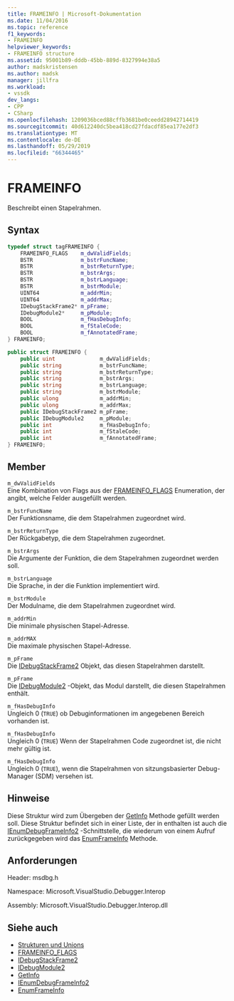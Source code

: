 ```yaml
---
title: FRAMEINFO | Microsoft-Dokumentation
ms.date: 11/04/2016
ms.topic: reference
f1_keywords:
- FRAMEINFO
helpviewer_keywords:
- FRAMEINFO structure
ms.assetid: 95001b89-dddb-45bb-889d-8327994e38a5
author: madskristensen
ms.author: madsk
manager: jillfra
ms.workload:
- vssdk
dev_langs:
- CPP
- CSharp
ms.openlocfilehash: 1209036bced88cffb3681be0ceedd28942714419
ms.sourcegitcommit: 40d612240dc5bea418cd27fdacdf85ea177e2df3
ms.translationtype: MT
ms.contentlocale: de-DE
ms.lasthandoff: 05/29/2019
ms.locfileid: "66344465"
---
```

# <a name="frameinfo"></a>FRAMEINFO
Beschreibt einen Stapelrahmen.

## <a name="syntax"></a>Syntax

```cpp
typedef struct tagFRAMEINFO {
    FRAMEINFO_FLAGS    m_dwValidFields;
    BSTR               m_bstrFuncName;
    BSTR               m_bstrReturnType;
    BSTR               m_bstrArgs;
    BSTR               m_bstrLanguage;
    BSTR               m_bstrModule;
    UINT64             m_addrMin;
    UINT64             m_addrMax;
    IDebugStackFrame2* m_pFrame;
    IDebugModule2*     m_pModule;
    BOOL               m_fHasDebugInfo;
    BOOL               m_fStaleCode;
    BOOL               m_fAnnotatedFrame;
} FRAMEINFO;
```

```csharp
public struct FRAMEINFO {
    public uint              m_dwValidFields;
    public string            m_bstrFuncName;
    public string            m_bstrReturnType;
    public string            m_bstrArgs;
    public string            m_bstrLanguage;
    public string            m_bstrModule;
    public ulong             m_addrMin;
    public ulong             m_addrMax;
    public IDebugStackFrame2 m_pFrame;
    public IDebugModule2     m_pModule;
    public int               m_fHasDebugInfo;
    public int               m_fStaleCode;
    public int               m_fAnnotatedFrame;
} FRAMEINFO;
```

## <a name="members"></a>Member
`m_dwValidFields`\
Eine Kombination von Flags aus der [FRAMEINFO_FLAGS](../../../extensibility/debugger/reference/frameinfo-flags.md) Enumeration, der angibt, welche Felder ausgefüllt werden.

`m_bstrFuncName`\
Der Funktionsname, die dem Stapelrahmen zugeordnet wird.

`m_bstrReturnType`\
Der Rückgabetyp, die dem Stapelrahmen zugeordnet.

`m_bstrArgs`\
Die Argumente der Funktion, die dem Stapelrahmen zugeordnet werden soll.

`m_bstrLanguage`\
Die Sprache, in der die Funktion implementiert wird.

`m_bstrModule`\
Der Modulname, die dem Stapelrahmen zugeordnet wird.

`m_addrMin`\
Die minimale physischen Stapel-Adresse.

`m_addrMAX`\
Die maximale physischen Stapel-Adresse.

`m_pFrame`\
Die [IDebugStackFrame2](../../../extensibility/debugger/reference/idebugstackframe2.md) Objekt, das diesen Stapelrahmen darstellt.

`m_pFrame`\
Die [IDebugModule2](../../../extensibility/debugger/reference/idebugmodule2.md) -Objekt, das Modul darstellt, die diesen Stapelrahmen enthält.

`m_fHasDebugInfo`\
Ungleich 0 (`TRUE`) ob Debuginformationen im angegebenen Bereich vorhanden ist.

`m_fHasDebugInfo`\
Ungleich 0 (`TRUE`) Wenn der Stapelrahmen Code zugeordnet ist, die nicht mehr gültig ist.

`m_fHasDebugInfo`\
Ungleich 0 (`TRUE`), wenn die Stapelrahmen von sitzungsbasierter Debug-Manager (SDM) versehen ist.

## <a name="remarks"></a>Hinweise
Diese Struktur wird zum Übergeben der [GetInfo](../../../extensibility/debugger/reference/idebugstackframe2-getinfo.md) Methode gefüllt werden soll. Diese Struktur befindet sich in einer Liste, der in enthalten ist auch die [IEnumDebugFrameInfo2](../../../extensibility/debugger/reference/ienumdebugframeinfo2.md) -Schnittstelle, die wiederum von einem Aufruf zurückgegeben wird das [EnumFrameInfo](../../../extensibility/debugger/reference/idebugthread2-enumframeinfo.md) Methode.

## <a name="requirements"></a>Anforderungen
Header: msdbg.h

Namespace: Microsoft.VisualStudio.Debugger.Interop

Assembly: Microsoft.VisualStudio.Debugger.Interop.dll

## <a name="see-also"></a>Siehe auch
- [Strukturen und Unions](../../../extensibility/debugger/reference/structures-and-unions.md)
- [FRAMEINFO_FLAGS](../../../extensibility/debugger/reference/frameinfo-flags.md)
- [IDebugStackFrame2](../../../extensibility/debugger/reference/idebugstackframe2.md)
- [IDebugModule2](../../../extensibility/debugger/reference/idebugmodule2.md)
- [GetInfo](../../../extensibility/debugger/reference/idebugstackframe2-getinfo.md)
- [IEnumDebugFrameInfo2](../../../extensibility/debugger/reference/ienumdebugframeinfo2.md)
- [EnumFrameInfo](../../../extensibility/debugger/reference/idebugthread2-enumframeinfo.md)
